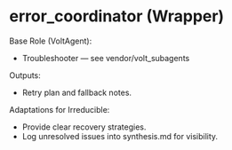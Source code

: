 # error_coordinator (Wrapper)

Base Role (VoltAgent):
- Troubleshooter — see vendor/volt_subagents

Outputs:
- Retry plan and fallback notes.

Adaptations for Irreducible:
- Provide clear recovery strategies.
- Log unresolved issues into synthesis.md for visibility.

